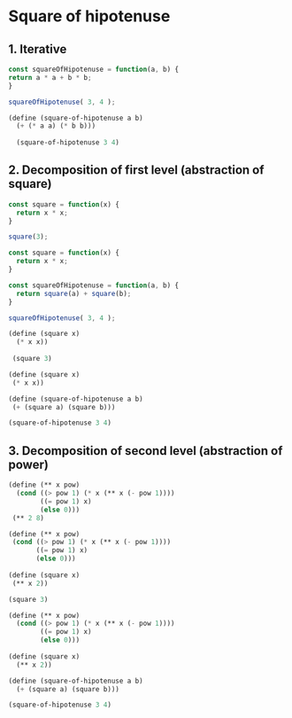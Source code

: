 # Square of hipotenuse

## 1. Iterative

  ```js
  const squareOfHipotenuse = function(a, b) {
  return a * a + b * b;
}

squareOfHipotenuse( 3, 4 );
```

```Scheme
(define (square-of-hipotenuse a b) 
  (+ (* a a) (* b b)))
  
  (square-of-hipotenuse 3 4)
  ```
## 2. Decomposition of first level (abstraction of square)

```js
const square = function(x) {
  return x * x;
}

square(3);
```

```js
const square = function(x) {
  return x * x;
}

const squareOfHipotenuse = function(a, b) {
  return square(a) + square(b);
}

squareOfHipotenuse( 3, 4 );
```

```Scheme
(define (square x) 
  (* x x))
  
 (square 3)
 ```
 ```Scheme
 (define (square x) 
  (* x x))

(define (square-of-hipotenuse a b) 
  (+ (square a) (square b)))

(square-of-hipotenuse 3 4)
```

## 3. Decomposition of second level (abstraction of power)

```Scheme
(define (** x pow) 
  (cond ((> pow 1) (* x (** x (- pow 1))))
        ((= pow 1) x)
        (else 0)))
 (** 2 8)
 ```
 
 ```Scheme
 (define (** x pow) 
  (cond ((> pow 1) (* x (** x (- pow 1))))
        ((= pow 1) x)
        (else 0)))
        
 (define (square x) 
  (** x 2))

(square 3)
```

```Scheme
(define (** x pow) 
  (cond ((> pow 1) (* x (** x (- pow 1))))
        ((= pow 1) x)
        (else 0)))
      
(define (square x) 
  (** x 2))

(define (square-of-hipotenuse a b) 
  (+ (square a) (square b)))

(square-of-hipotenuse 3 4)
```
